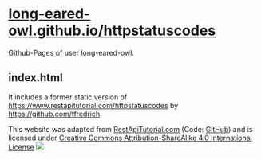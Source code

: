 # [long-eared-owl.github.io/httpstatuscodes](https://long-eared-owl.github.io/httpstatuscodes/)

Github-Pages of user long-eared-owl.

## index.html

It includes a former static version of https://www.restapitutorial.com/httpstatuscodes by https://github.com/tfredrich.

This website was adapted from [RestApiTutorial.com](https://www.restapitutorial.com/) (Code: [GitHub](https://github.com/tfredrich/RestApiTutorial.com)) and is licensed under [Creative Commons Attribution-ShareAlike 4.0 International License](https://creativecommons.org/licenses/by-sa/4.0/deed.en)
![](https://mirrors.creativecommons.org/presskit/buttons/80x15/svg/by-sa.svg)
